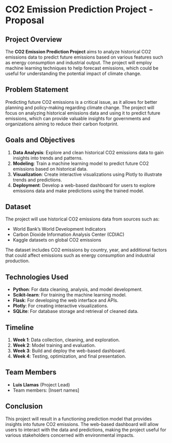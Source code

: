 
# CO2 Emission Prediction Project - Proposal

## Project Overview
The **CO2 Emission Prediction Project** aims to analyze historical CO2 emissions data to predict future emissions based on various features such as energy consumption and industrial output. The project will employ machine learning techniques to help forecast emissions, which could be useful for understanding the potential impact of climate change.

## Problem Statement
Predicting future CO2 emissions is a critical issue, as it allows for better planning and policy-making regarding climate change. The project will focus on analyzing historical emissions data and using it to predict future emissions, which can provide valuable insights for governments and organizations aiming to reduce their carbon footprint.

## Goals and Objectives
1. **Data Analysis**: Explore and clean historical CO2 emissions data to gain insights into trends and patterns.
2. **Modeling**: Train a machine learning model to predict future CO2 emissions based on historical data.
3. **Visualization**: Create interactive visualizations using Plotly to illustrate trends and predictions.
4. **Deployment**: Develop a web-based dashboard for users to explore emissions data and make predictions using the trained model.

## Dataset
The project will use historical CO2 emissions data from sources such as:
- World Bank’s World Development Indicators
- Carbon Dioxide Information Analysis Center (CDIAC)
- Kaggle datasets on global CO2 emissions

The dataset includes CO2 emissions by country, year, and additional factors that could affect emissions such as energy consumption and industrial production.

## Technologies Used
- **Python**: For data cleaning, analysis, and model development.
- **Scikit-learn**: For training the machine learning model.
- **Flask**: For developing the web interface and APIs.
- **Plotly**: For creating interactive visualizations.
- **SQLite**: For database storage and retrieval of cleaned data.

## Timeline
1. **Week 1**: Data collection, cleaning, and exploration.
2. **Week 2**: Model training and evaluation.
3. **Week 3**: Build and deploy the web-based dashboard.
4. **Week 4**: Testing, optimization, and final presentation.

## Team Members
- **Luis Llamas** (Project Lead)
- Team members: [Insert names]

## Conclusion
This project will result in a functioning prediction model that provides insights into future CO2 emissions. The web-based dashboard will allow users to interact with the data and predictions, making the project useful for various stakeholders concerned with environmental impacts.
